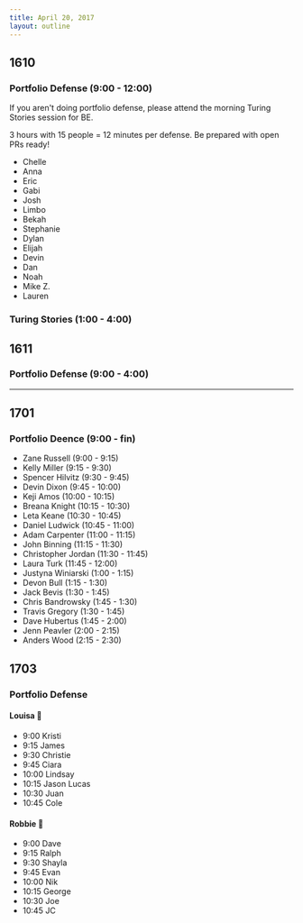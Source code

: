 ```yaml
---
title: April 20, 2017
layout: outline
---
```


## 1610

### Portfolio Defense (9:00 - 12:00)
If you aren't doing portfolio defense, please attend the morning Turing Stories session for BE.

3 hours with 15 people = 12 minutes per defense. Be prepared with open PRs ready!

* Chelle
* Anna
* Eric
* Gabi
* Josh
* Limbo
* Bekah
* Stephanie
* Dylan
* Elijah
* Devin
* Dan
* Noah
* Mike Z.
* Lauren

### Turing Stories (1:00 - 4:00)

## 1611

### Portfolio Defense (9:00 - 4:00)

-----------------------------------------------

## 1701

### Portfolio Deence (9:00 - fin)

* Zane Russell (9:00 - 9:15)
* Kelly Miller (9:15 - 9:30)
* Spencer Hilvitz (9:30 - 9:45)
* Devin Dixon (9:45 - 10:00)
* Keji Amos (10:00 - 10:15)
* Breana Knight (10:15 - 10:30)
* Leta Keane (10:30 - 10:45)
* Daniel Ludwick (10:45 - 11:00)
* Adam Carpenter (11:00 - 11:15)
* John Binning (11:15 - 11:30)
* Christopher Jordan (11:30 - 11:45)
* Laura Turk (11:45 - 12:00)
* Justyna Winiarski  (1:00 - 1:15)
* Devon Bull (1:15 - 1:30)
* Jack Bevis (1:30 - 1:45)
* Chris Bandrowsky (1:45 - 1:30)
* Travis Gregory (1:30 - 1:45)
* Dave Hubertus (1:45 - 2:00)
* Jenn Peavler (2:00 - 2:15)
* Anders Wood (2:15 - 2:30)

## 1703

### Portfolio Defense

#### Louisa :hear_no_evil:

- 9:00 Kristi
- 9:15 James
- 9:30 Christie
- 9:45 Ciara
- 10:00 Lindsay
- 10:15 Jason Lucas
- 10:30 Juan
- 10:45 Cole

#### Robbie :speak_no_evil:

- 9:00 Dave
- 9:15 Ralph
- 9:30 Shayla
- 9:45 Evan
- 10:00 Nik
- 10:15 George
- 10:30 Joe
- 10:45 JC
